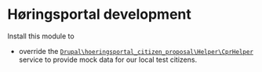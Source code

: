 # Høringsportal development

Install this module to

* override the
  [`Drupal\hoeringsportal_citizen_proposal\Helper\CprHelper`](../hoeringsportal_citizen_proposal/src/Helper/CprHelper.php)
  service to provide mock data for our local test citizens.
